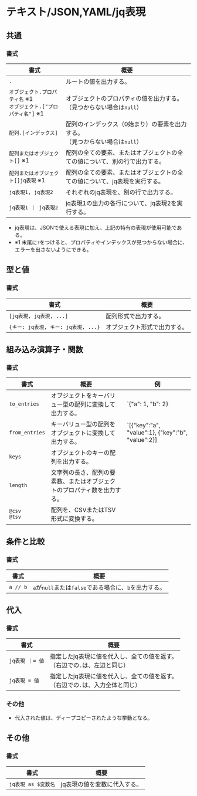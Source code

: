 # テキスト/JSON,YAML/jq表現

## 共通

### 書式

| 書式                               | 概要                                                         |
| -------------------------------------- | ------------------------------------------------------------ |
| `.`                                    | ルートの値を出力する。                                       |
| `オブジェクト.プロパティ名` ※1<br />`オブジェクト.["プロパティ名"]` ※1 | オブジェクトのプロパティの値を出力する。<br />（見つからない場合は`null`）     |
| `配列.[インデックス]`                 | 配列のインデックス（0始まり）の要素を出力する。<br />（見つからない場合は`null`） |
| `配列またはオブジェクト[]` ※1           | 配列の全ての要素、またはオブジェクトの全ての値について、別の行で出力する。 |
| `配列またはオブジェクト[]jq表現` ※1 | 配列の全ての要素、またはオブジェクトの全ての値について、jq表現を実行する。 |
| `jq表現1, jq表現2` | それぞれのjq表現を、別の行で出力する。 |
| `jq表現1 ｜ jq表現2` | jq表現1の出力の各行について、jq表現2を実行する。 |

- jq表現は、JSONで使える表現に加え、上記の特有の表現が使用可能である。
- ※1 末尾に`?`をつけると、プロパティやインデックスが見つからない場合に、エラーを出さないようにできる。

## 型と値

### 書式

| 書式                                | 概要                         |
| ----------------------------------- | ---------------------------- |
| `[jq表現, jq表現, ...]`             | 配列形式で出力する。         |
| `{キー: jq表現, キー: jq表現, ...}` | オブジェクト形式で出力する。 |

## 組み込み演算子・関数

### 書式

| 書式               | 概要                                                         | 例                                                           |
| ------------------ | ------------------------------------------------------------ | ------------------------------------------------------------ |
| `to_entries`       | オブジェクトをキーバリュー型の配列に変換して出力する。       | `{"a": 1, "b": 2} | to_entries`<br />-> `[{"key":"a", "value":1}, {"key":"b", "value":2}]` |
| `from_entries`     | キーバリュー型の配列をオブジェクトに変換して出力する。       | `[{"key":"a", "value":1}, {"key":"b", "value":2}] | to_entries`<br />-> `{"a": 1, "b": 2}` |
| `keys`             | オブジェクトのキーの配列を出力する。                         |                                                              |
| `length`           | 文字列の長さ、配列の要素数、またはオブジェクトのプロパティ数を出力する。 |                                                              |
| `@csv`<br />`@tsv` | 配列を、CSVまたはTSV形式に変換する。                         |                                                              |

## 条件と比較

### 書式

| 書式     | 概要                                                  |
| -------- | ----------------------------------------------------- |
| `a // b` | `a`が`null`または`false`である場合に、`b`を出力する。 |

## 代入

### 書式

| 書式            | 概要                                                         |
| --------------- | ------------------------------------------------------------ |
| `jq表現 ｜= 値` | 指定したjq表現に値を代入し、全ての値を返す。<br />（右辺での`.`は、左辺と同じ） |
| `jq表現 = 値`   | 指定したjq表現に値を代入し、全ての値を返す。<br />（右辺での`.`は、入力全体と同じ） |

### その他

- 代入された値は、ディープコピーされたような挙動となる。

## その他

### 書式

| 書式                | 概要                         |
| ------------------- | ---------------------------- |
| `jq表現 as $変数名` | jq表現の値を変数に代入する。 |
